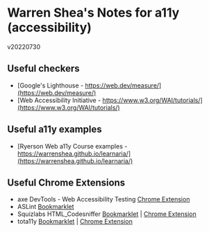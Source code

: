 # Warren Shea's Notes for a11y (accessibility)
v20220730

## Useful checkers
* [Google's Lighthouse - https://web.dev/measure/](https://web.dev/measure/)
* [Web Accessibility Initiative - https://www.w3.org/WAI/tutorials/](https://www.w3.org/WAI/tutorials/)

## Useful a11y examples
* [Ryerson Web a11y Course examples - https://warrenshea.github.io/learnaria/](https://warrenshea.github.io/learnaria/)

## Useful Chrome Extensions
* axe DevTools - Web Accessibility Testing [Chrome Extension](https://chrome.google.com/webstore/detail/axe-devtools-web-accessib/lhdoppojpmngadmnindnejefpokejbdd)
* ASLint [Bookmarklet](https://aslint.org/)
* Squizlabs HTML_Codesniffer [Bookmarklet](https://squizlabs.github.io/HTML_CodeSniffer/) | [Chrome Extension](https://chrome.google.com/webstore/detail/htmlcodesniffer-extension/lbdmdmikomieilpnlihfhianednecpcl)
* tota11y [Bookmarklet](https://khan.github.io/tota11y/) | [Chrome Extension](https://chrome.google.com/webstore/detail/tota11y-for-chrome/nkghaekndgmonifcpfgjmpfjlhnmflhp?hl=en)